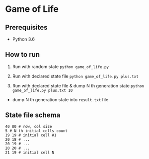 # Game of Life  

## Prerequisites

- Python 3.6

## How to run

1. Run with random state 
```python game_of_life.py```

2. Run with declared state file 
```python game_of_life.py plus.txt```

3. Run with declared state file & dump N th generation state 
```python game_of_life.py plus.txt 10``` 
- dump N th generation state into ```result.txt``` file


## State file schema

```
40 80 # row, col size 
5 # N th initial cells count
19 19 # initial cell #1
20 18 # ...
20 19 # ...
20 20 # ...
21 19 # initial cell N
```
